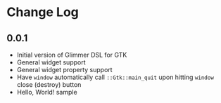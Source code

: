 # Change Log

## 0.0.1

- Initial version of Glimmer DSL for GTK
- General widget support
- General widget property support
- Have `window` automatically call `::Gtk::main_quit` upon hitting `window` close (destroy) button
- Hello, World! sample
